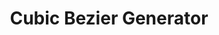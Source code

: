 ---
title: 'Cubic Bezier Generator'
description: 'A better tool for cubic-bezier() easing'
link: 'https://cubic-bezier.com/#.17,.67,.83,.67'
imageURL: 'https://res.cloudinary.com/dc6mrv5cb/image/upload/v1697323022/personal-resources/css/cubic-bezier.com__mxybuo.png'
---